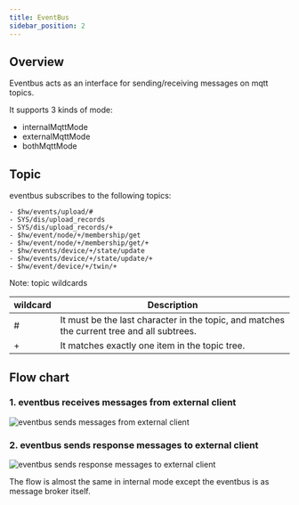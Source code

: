 ```yaml
---
title: EventBus
sidebar_position: 2
---
```

## Overview
Eventbus acts as an interface for sending/receiving messages on mqtt topics.

It supports 3 kinds of mode:

- internalMqttMode
- externalMqttMode
- bothMqttMode

## Topic
eventbus subscribes to the following topics:
```
- $hw/events/upload/#
- SYS/dis/upload_records
- SYS/dis/upload_records/+
- $hw/event/node/+/membership/get
- $hw/event/node/+/membership/get/+
- $hw/events/device/+/state/update
- $hw/events/device/+/state/update/+
- $hw/event/device/+/twin/+
```
Note: topic wildcards

| wildcard  |  Description |
|---|---|
| #  |  It must be the last character in the topic, and matches the current tree and all subtrees. |
| +  |  It matches exactly one item in the topic tree. |


## Flow chart
### **1. eventbus receives messages from external client**
![eventbus sends messages from external client](/img/eventbus/eventbus-handleMsgFromClient.jpg)

### **2. eventbus sends response messages to external client**

![eventbus sends response messages to external client](/img/eventbus/eventbus-handleResMsgToClient.jpg)

The flow is almost the same in internal mode except the eventbus is as message broker itself.
